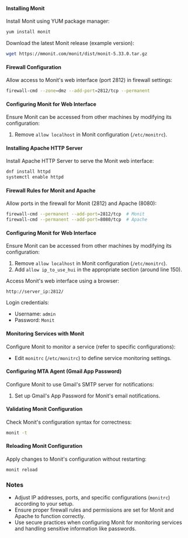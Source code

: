 #### Installing Monit

Install Monit using YUM package manager:

```bash
yum install monit
```

Download the latest Monit release (example version):

```bash
wget https://mmonit.com/monit/dist/monit-5.33.0.tar.gz
```

#### Firewall Configuration

Allow access to Monit's web interface (port 2812) in firewall settings:

```bash
firewall-cmd --zone=dmz --add-port=2812/tcp --permanent
```

#### Configuring Monit for Web Interface

Ensure Monit can be accessed from other machines by modifying its configuration:

1. Remove `allow localhost` in Monit configuration (`/etc/monitrc`).

#### Installing Apache HTTP Server

Install Apache HTTP Server to serve the Monit web interface:

```bash
dnf install httpd
systemctl enable httpd
```

#### Firewall Rules for Monit and Apache

Allow ports in the firewall for Monit (2812) and Apache (8080):

```bash
firewall-cmd --permanent --add-port=2812/tcp  # Monit
firewall-cmd --permanent --add-port=8080/tcp  # Apache
```

#### Configuring Monit for Web Interface

Ensure Monit can be accessed from other machines by modifying its configuration:

1. Remove `allow localhost` in Monit configuration (`/etc/monitrc`).
2. Add `allow ip_to_use_hui` in the appropriate section (around line 150).

Access Monit's web interface using a browser:

```plaintext
http://server_ip:2812/
```

Login credentials:
- Username: `admin`
- Password: `Monit`

#### Monitoring Services with Monit

Configure Monit to monitor a service (refer to specific configurations):

- Edit `monitrc` (`/etc/monitrc`) to define service monitoring settings.

#### Configuring MTA Agent (Gmail App Password)

Configure Monit to use Gmail's SMTP server for notifications:

1. Set up Gmail's App Password for Monit's email notifications.

#### Validating Monit Configuration

Check Monit's configuration syntax for correctness:

```bash
monit -t
```

#### Reloading Monit Configuration

Apply changes to Monit's configuration without restarting:

```bash
monit reload
```

### Notes

- Adjust IP addresses, ports, and specific configurations (`monitrc`) according to your setup.
- Ensure proper firewall rules and permissions are set for Monit and Apache to function correctly.
- Use secure practices when configuring Monit for monitoring services and handling sensitive information like passwords.